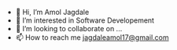 - 👋 Hi, I’m Amol Jagdale
- 👀 I’m interested in Software Developement
- 💞️ I’m looking to collaborate on ...
- 📫 How to reach me jagdaleamol17@gmail.com

<!---
amoljagdalepucsd/amoljagdalepucsd is a ✨ special ✨ repository because its `README.md` (this file) appears on your GitHub profile.
You can click the Preview link to take a look at your changes.
--->
